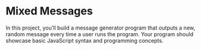 # Mixed Messages
In this project, you’ll build a message generator program that outputs a new, random message every time a user runs the program. Your program should showcase basic JavaScript syntax and programming concepts.
